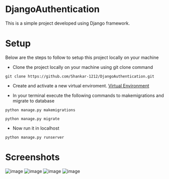 # DjangoAuthentication
This is a simple project developed using Django framework.
# Setup
Below are the steps to follow to setup this project locally on your machine
* Clone the project locally on your machine using git clone command
 ``` 
git clone https://github.com/Shankar-1212/DjangoAuthentication.git
```
* Create and activate a new virtual enviroment.
[Virtual Environment](https://docs.python.org/3/library/venv.html)

 * In your terminal execute the following commands to makemigrations and migrate to database
 ```
 python manage.py makemigrations
 ```
 ```
python manage.py migrate
```
*  Now run it in localhost
```
python manage.py runserver
```
# Screenshots
![image](https://github.com/Shankar-1212/DjangoAuthentication/assets/99824151/ff0643c3-3c2f-4178-9ffd-86f3c93820f3)
![image](https://github.com/Shankar-1212/DjangoAuthentication/assets/99824151/fb7b7598-f998-413b-8b64-e7f0824c3e37)
![image](https://github.com/Shankar-1212/DjangoAuthentication/assets/99824151/267af863-28f1-480a-bc0b-5f0423d4147d)
![image](https://github.com/Shankar-1212/DjangoAuthentication/assets/99824151/6f4c888e-4e6a-4ec5-9a05-15010c7306dc)

